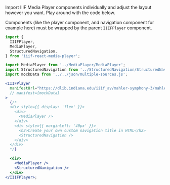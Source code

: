 Import IIIF Media Player components individually and adjust the layout however you want. Play around with the code below.

Components (like the player component, and navigation component for example here) must be wrapped by the parent `IIIFPlayer` component.

```js static
import {
  IIIFPlayer,
  MediaPlayer,
  StructuredNavigation,
} from 'iiif-react-media-player';
```

```jsx padded
import MediaPlayer from '../MediaPlayer/MediaPlayer';
import StructuredNavigation from '../StructuredNavigation/StructuredNavigation';
import mockData from '../../json/multiple-sources.js';

<IIIFPlayer
  manifestUrl="https://dlib.indiana.edu/iiif_av/mahler-symphony-3/mahler-symphony-3.json"
  // manifest={mockData}
>
  {/*
  <div style={{ display: 'flex' }}>
    <div>
      <MediaPlayer />
    </div>
    <div style={{ marginLeft: '40px' }}>
      <h2>Create your own custom navigation title in HTML</h2>
      <StructuredNavigation />
    </div>
  </div>
  */}

  <div>
    <MediaPlayer />
    <StructuredNavigation />
  </div>
</IIIFPlayer>;
```
